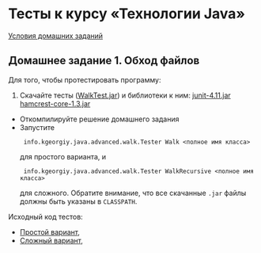 Тесты к курсу «Технологии Java»
====

[Условия домашних заданий](http://www.kgeorgiy.info/courses/java-advanced/homeworks.html)

Домашнее задание 1. Обход файлов
----
Для того, чтобы протестировать программу:

 1. Скачайте тесты ([WalkTest.jar](artifacts/WalkTest.jar)) и библиотеки к ним:
    [junit-4.11.jar](lib/junit-4.11.jar) [hamcrest-core-1.3.jar](lib/hamcrest-core-1.3.jar)
 * Откомпилируйте решение домашнего задания
 * Запустите
   ```
    info.kgeorgiy.java.advanced.walk.Tester Walk <полное имя класса>
   ```
   для простого варианта, и 
   ```
    info.kgeorgiy.java.advanced.walk.Tester WalkRecursive <полное имя класса>
   ```
   для сложного. Обратите внимание, что все скачанные `.jar` файлы должны
   быть указаны в `CLASSPATH`.
    
Исходный код тестов: 

* [Простой вариант](java/info/kgeorgiy/java/advanced/walk/WalkTest.java), 
* [Сложный вариант](java/info/kgeorgiy/java/advanced/walk/RecursiveWalkTest.java), 
